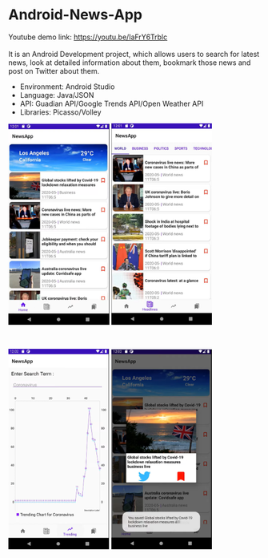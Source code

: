 # Android-News-App
Youtube demo link: https://youtu.be/IaFrY6Trblc  <br><br>
It is an Android Development project, which allows users to search for latest news, look at detailed information about them, bookmark those news and post on Twitter about them.</br>


- Environment: Android Studio
- Language: Java/JSON
- API: Guadian API/Google Trends API/Open Weather API
- Libraries: Picasso/Volley
<p>
<img src="screenshot1.png" width="40%">
<img src="screenshot2.png" width="40%">
</p>
</br>
<p>
<img src="screenshot3.png" width="40%">
<img src="screenshot4.png" width="40%">
</p>
